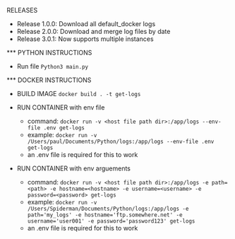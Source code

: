 RELEASES

- Release 1.0.0: Download all default_docker logs
- Release 2.0.0: Download and merge log files by date
- Release 3.0.1: Now supports multiple instances

\*\*\* PYTHON INSTRUCTIONS

- Run file
  `Python3 main.py`

\*\*\* DOCKER INSTRUCTIONS

- BUILD IMAGE
  `docker build . -t get-logs`

- RUN CONTAINER with env file

  - command: `docker run -v <host file path dir>:/app/logs --env-file .env get-logs`
  - example: `docker run -v /Users/paul/Documents/Python/logs:/app/logs --env-file .env get-logs`
  - an .env file is required for this to work

- RUN CONTAINER with env arguements

  - command: `docker run -v <host file path dir>:/app/logs -e path=<path> -e hostname=<hostname> -e username=<username> -e password=<password> get-logs`
  - example: `docker run -v /Users/Spiderman/Documents/Python/logs:/app/logs -e path='my_logs' -e hostname='ftp.somewhere.net' -e username='user001' -e password='password123' get-logs`
  - an .env file is required for this to work
